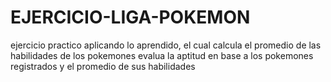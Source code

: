 # EJERCICIO-LIGA-POKEMON
ejercicio practico aplicando lo aprendido, el cual calcula el promedio de las habilidades de los pokemones evalua la aptitud en base a los pokemones registrados  y el promedio de sus habilidades

